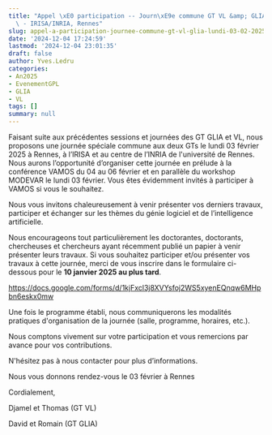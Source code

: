 ```yaml
---
title: "Appel \xE0 participation -- Journ\xE9e commune GT VL &amp; GLIA - lundi 03/02/2025\
  \ - IRISA/INRIA, Rennes"
slug: appel-a-participation-journee-commune-gt-vl-glia-lundi-03-02-2025-irisa-inria-rennes
date: '2024-12-04 17:24:59'
lastmod: '2024-12-04 23:01:35'
draft: false
author: Yves.Ledru
categories:
- An2025
- EvenementGPL
- GLIA
- VL
tags: []
summary: null
---
```


Faisant suite aux précédentes sessions et journées des GT GLIA et VL, nous proposons une journée spéciale commune aux deux GTs le lundi 03 février 2025 à Rennes, à l’IRISA et au centre de l’INRIA de l'université de Rennes. Nous aurons l’opportunité d’organiser cette journée en prélude à la conférence VAMOS du 04 au 06 février et en parallèle du workshop MODEVAR le lundi 03 février. Vous êtes évidemment invités à participer à VAMOS si vous le souhaitez.

Nous vous invitons chaleureusement à venir présenter vos derniers travaux, participer et échanger sur les thèmes du génie logiciel et de l’intelligence artificielle.

Nous encourageons tout particulièrement les doctorantes, doctorants, chercheuses et chercheurs ayant récemment publié un papier à venir présenter leurs travaux. Si vous souhaitez participer et/ou présenter vos travaux à cette journée, merci de vous inscrire dans le formulaire ci-dessous pour le **10 janvier 2025 au plus tard**.

<https://docs.google.com/forms/d/1kjFxcl3j8XVYsfoj2WS5xyenEQnqw6MHpbn6eskx0mw>

Une fois le programme établi, nous communiquerons les modalités pratiques d'organisation de la journée (salle, programme, horaires, etc.).

Nous comptons vivement sur votre participation et vous remercions par avance pour vos contributions.

N'hésitez pas à nous contacter pour plus d’informations. 

Nous vous donnons rendez-vous le 03 février à Rennes

Cordialement,

Djamel et Thomas (GT VL)

David et Romain (GT GLIA)
